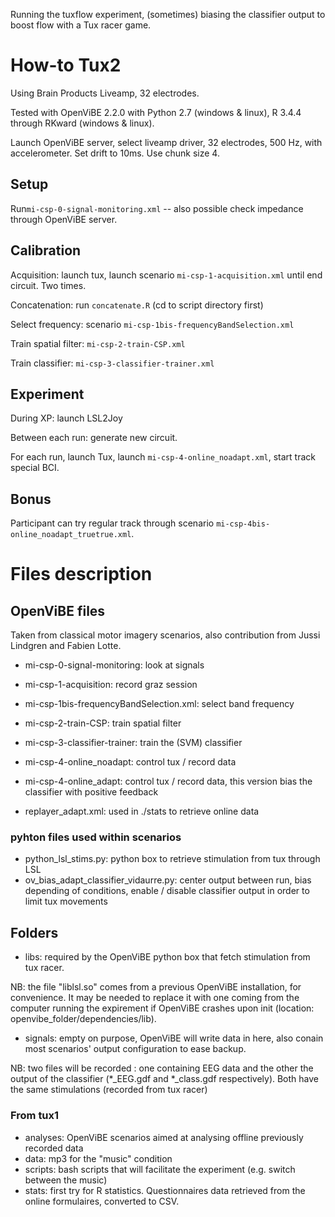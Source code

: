 Running the tuxflow experiment, (sometimes) biasing the classifier output to boost flow with a Tux racer game.

# How-to Tux2

Using Brain Products Liveamp, 32 electrodes.

Tested with OpenViBE 2.2.0 with Python 2.7 (windows & linux), R 3.4.4 through RKward (windows & linux).

Launch OpenViBE server, select liveamp driver, 32 electrodes, 500 Hz, with accelerometer. Set drift to 10ms. Use chunk size 4.

## Setup

Run`mi-csp-0-signal-monitoring.xml` -- also possible check impedance through OpenViBE server.

## Calibration 

Acquisition: launch tux, launch scenario `mi-csp-1-acquisition.xml` until end circuit. Two times.

Concatenation: run `concatenate.R` (cd to script directory first)

Select frequency: scenario `mi-csp-1bis-frequencyBandSelection.xml`

Train spatial filter: `mi-csp-2-train-CSP.xml`

Train classifier: `mi-csp-3-classifier-trainer.xml`

## Experiment

During XP: launch LSL2Joy

Between each run: generate new circuit.

For each run, launch Tux, launch `mi-csp-4-online_noadapt.xml`, start track special BCI.

## Bonus

Participant can try regular track through scenario `mi-csp-4bis-online_noadapt_truetrue.xml`.

# Files description

## OpenViBE files

Taken from classical motor imagery scenarios, also contribution from Jussi Lindgren and Fabien Lotte.

* mi-csp-0-signal-monitoring: look at signals
* mi-csp-1-acquisition: record graz session
* mi-csp-1bis-frequencyBandSelection.xml: select band frequency
* mi-csp-2-train-CSP: train spatial filter
* mi-csp-3-classifier-trainer: train the (SVM) classifier

* mi-csp-4-online_noadapt: control tux / record data
* mi-csp-4-online_adapt: control tux / record data, this version bias the classifier with positive feedback

* replayer_adapt.xml: used in ./stats to retrieve online data

### pyhton files used within scenarios

* python_lsl_stims.py: python box to retrieve stimulation from tux through LSL
* ov_bias_adapt_classifier_vidaurre.py: center output between run, bias depending of conditions, enable / disable classifier output in order to limit tux movements

## Folders

* libs: required by the OpenViBE python box that fetch stimulation from tux racer.

NB: the file "liblsl.so" comes from a previous OpenViBE installation, for convenience. It may be needed to replace it with one coming from the computer running the expirement if OpenViBE crashes upon init (location: openvibe_folder/dependencies/lib).

* signals: empty on purpose, OpenViBE will write data in here, also conain most scenarios' output configuration to ease backup.

NB: two files will be recorded : one containing EEG data and the other the output of the classifier (*_EEG.gdf and *_class.gdf respectively). Both have the same stimulations (recorded from tux racer)

### From tux1

* analyses: OpenViBE scenarios aimed at analysing offline previously recorded data
* data: mp3 for the "music" condition
* scripts: bash scripts that will facilitate the experiment (e.g. switch between the music)
* stats: first try for R statistics. Questionnaires data retrieved from the online formulaires, converted to CSV. 
